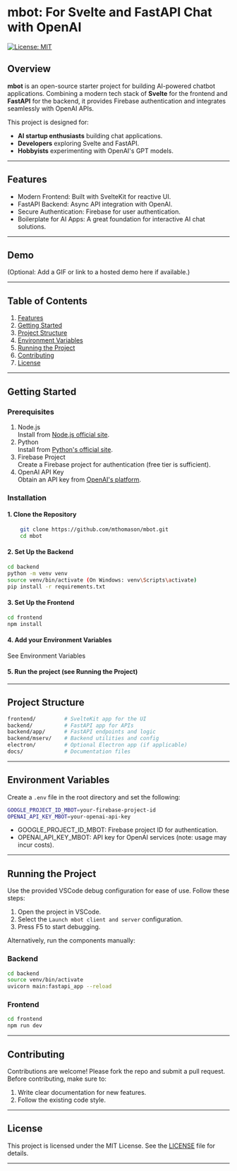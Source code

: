 # mbot: For Svelte and FastAPI Chat with OpenAI

[![License: MIT](https://img.shields.io/badge/License-MIT-blue.svg)](LICENSE)

## Overview

**mbot** is an open-source starter project for building AI-powered chatbot applications. Combining a modern tech stack of **Svelte** for the frontend and **FastAPI** for the backend, it provides Firebase authentication and integrates seamlessly with OpenAI APIs.

This project is designed for:

- **AI startup enthusiasts** building chat applications.
- **Developers** exploring Svelte and FastAPI.
- **Hobbyists** experimenting with OpenAI's GPT models.

---

## Features

- Modern Frontend: Built with SvelteKit for reactive UI.  
- FastAPI Backend: Async API integration with OpenAI.  
- Secure Authentication: Firebase for user authentication.  
- Boilerplate for AI Apps: A great foundation for interactive AI chat solutions.  

---

## Demo

(Optional: Add a GIF or link to a hosted demo here if available.)  

---

## Table of Contents

1. [Features](#features)  
2. [Getting Started](#getting-started)  
3. [Project Structure](#project-structure)  
4. [Environment Variables](#environment-variables)  
5. [Running the Project](#running-the-project)  
6. [Contributing](#contributing)  
7. [License](#license)  

---

## Getting Started

### Prerequisites

1. Node.js  
    Install from [Node.js official site](https://nodejs.org).
2. Python  
    Install from [Python's official site](https://www.python.org).
3. Firebase Project  
    Create a Firebase project for authentication (free tier is sufficient).
4. OpenAI API Key  
    Obtain an API key from [OpenAI's platform](https://platform.openai.com).

### Installation

#### 1. Clone the Repository

```bash
    git clone https://github.com/mthomason/mbot.git  
    cd mbot  
```

#### 2. Set Up the Backend

```bash
cd backend  
python -m venv venv  
source venv/bin/activate (On Windows: venv\Scripts\activate)  
pip install -r requirements.txt  
```

#### 3. Set Up the Frontend

```bash
cd frontend
npm install
```

#### 4. Add your Environment Variables

See Environment Variables

#### 5. Run the project (see Running the Project)

---

## Project Structure

```bash
frontend/         # SvelteKit app for the UI
backend/          # FastAPI app for APIs
backend/app/      # FastAPI endpoints and logic
backend/mserv/    # Backend utilities and config
electron/         # Optional Electron app (if applicable)
docs/             # Documentation files
```

---

## Environment Variables

Create a `.env` file in the root directory and set the following:  

```bash
GOOGLE_PROJECT_ID_MBOT=your-firebase-project-id  
OPENAI_API_KEY_MBOT=your-openai-api-key  
```

- GOOGLE_PROJECT_ID_MBOT: Firebase project ID for authentication.  
- OPENAI_API_KEY_MBOT: API key for OpenAI services (note: usage may incur costs).  

---

## Running the Project

Use the provided VSCode debug configuration for ease of use. Follow these steps:  

1. Open the project in VSCode.  
2. Select the `Launch mbot client and server` configuration.  
3. Press F5 to start debugging.  

Alternatively, run the components manually:  

### Backend

```bash
cd backend
source venv/bin/activate
uvicorn main:fastapi_app --reload
```

### Frontend

```bash
cd frontend
npm run dev
```

---

## Contributing

Contributions are welcome! Please fork the repo and submit a pull request. Before contributing, make sure to:  

1. Write clear documentation for new features.  
2. Follow the existing code style.  

---

## License

This project is licensed under the MIT License. See the [LICENSE](LICENSE) file for details.

---
